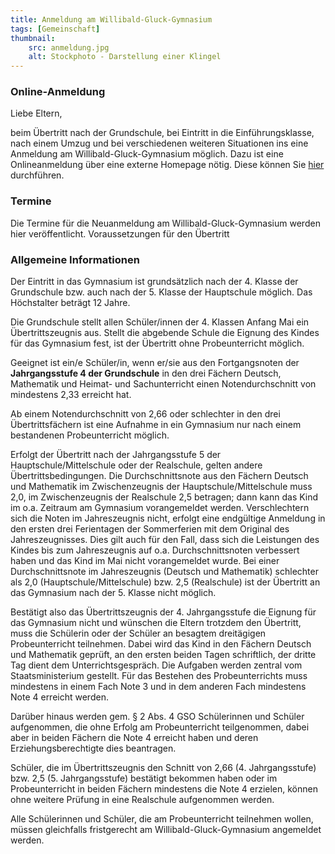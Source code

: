```yaml
---
title: Anmeldung am Willibald-Gluck-Gymnasium
tags: [Gemeinschaft]
thumbnail: 
    src: anmeldung.jpg
    alt: Stockphoto - Darstellung einer Klingel
---
```


### Online-Anmeldung

Liebe Eltern,

beim Übertritt nach der Grundschule, bei Eintritt in die Einführungsklasse, nach einem Umzug und bei verschiedenen weiteren Situationen ins eine Anmeldung am Willibald-Gluck-Gymnasium möglich. Dazu ist eine Onlineanmeldung über eine externe Homepage nötig. Diese können Sie <a href="https://www.schulantrag.de/?sch=0223">hier</a> durchführen.

### Termine

Die Termine für die Neuanmeldung am Willibald-Gluck-Gymnasium werden hier veröffentlicht. Voraussetzungen für den Übertritt


### Allgemeine Informationen

Der Eintritt in das Gymnasium ist grundsätzlich nach der 4. Klasse der Grundschule bzw. auch nach der 5. Klasse der Hauptschule möglich. Das Höchstalter beträgt 12 Jahre.

Die Grundschule stellt allen Schüler/innen der 4. Klassen Anfang Mai ein Übertrittszeugnis aus. Stellt die abgebende Schule die Eignung des Kindes für das Gymnasium fest, ist der Übertritt ohne Probeunterricht möglich.

Geeignet ist ein/e Schüler/in, wenn er/sie aus den Fortgangsnoten der **Jahrgangsstufe 4 der Grundschule** in den drei Fächern Deutsch, Mathematik und Heimat- und Sachunterricht einen Notendurchschnitt von mindestens 2,33 erreicht hat.

Ab einem Notendurchschnitt von 2,66 oder schlechter in den drei Übertrittsfächern ist eine Aufnahme in ein Gymnasium nur nach einem bestandenen Probeunterricht möglich.

Erfolgt der Übertritt nach der Jahrgangsstufe 5 der Hauptschule/Mittelschule oder der Realschule, gelten andere Übertrittsbedingungen. Die Durchschnittsnote aus den Fächern Deutsch und Mathematik im Zwischenzeugnis der Hauptschule/Mittelschule muss 2,0, im Zwischenzeugnis der Realschule 2,5 betragen; dann kann das Kind im o.a. Zeitraum am Gymnasium vorangemeldet werden. Verschlechtern sich die Noten im Jahreszeugnis nicht, erfolgt eine endgültige Anmeldung in den ersten drei Ferientagen der Sommerferien mit dem Original des Jahreszeugnisses. Dies gilt auch für den Fall, dass sich die Leistungen des Kindes bis zum Jahreszeugnis auf o.a. Durchschnittsnoten verbessert haben und das Kind im Mai nicht vorangemeldet wurde. Bei einer Durchschnittsnote im Jahreszeugnis (Deutsch und Mathematik) schlechter als 2,0 (Hauptschule/Mittelschule) bzw. 2,5 (Realschule) ist der Übertritt an das Gymnasium nach der 5. Klasse nicht möglich.

Bestätigt also das Übertrittszeugnis der 4. Jahrgangsstufe die Eignung für das Gymnasium nicht und wünschen die Eltern trotzdem den Übertritt, muss die Schülerin oder der Schüler an besagtem dreitägigen Probeunterricht teilnehmen. Dabei wird das Kind in den Fächern Deutsch und Mathematik geprüft, an den ersten beiden Tagen schriftlich, der dritte Tag dient dem Unterrichtsgespräch. Die Aufgaben werden zentral vom Staatsministerium gestellt. Für das Bestehen des Probeunterrichts muss mindestens in einem Fach Note 3 und in dem anderen Fach mindestens Note 4 erreicht werden.

Darüber hinaus werden gem. § 2 Abs. 4 GSO Schülerinnen und Schüler aufgenommen, die ohne Erfolg am Probeunterricht teilgenommen, dabei aber in beiden Fächern die Note 4 erreicht haben und deren Erziehungsberechtigte dies beantragen.

Schüler, die im Übertrittszeugnis den Schnitt von 2,66 (4. Jahrgangsstufe) bzw. 2,5 (5. Jahrgangsstufe) bestätigt bekommen haben oder im Probeunterricht in beiden Fächern mindestens die Note 4 erzielen, können ohne weitere Prüfung in eine Realschule aufgenommen werden.

Alle Schülerinnen und Schüler, die am Probeunterricht teilnehmen
wollen, müssen gleichfalls fristgerecht am Willibald-Gluck-Gymnasium
angemeldet werden.